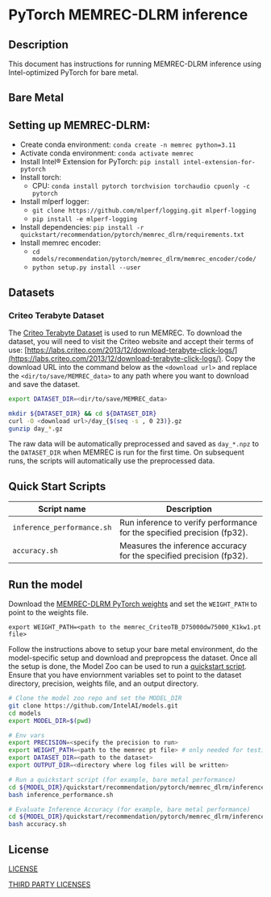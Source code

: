 <!--- 0. Title -->
# PyTorch MEMREC-DLRM inference

<!-- 10. Description -->
## Description

This document has instructions for running MEMREC-DLRM inference using
Intel-optimized PyTorch for bare metal.

## Bare Metal
Setting up MEMREC-DLRM:
-----------------
- Create conda environment: ```conda create -n memrec python=3.11```
- Activate conda environment: ```conda activate memrec```
- Install Intel® Extension for PyTorch:
    ```pip install intel-extension-for-pytorch```
- Install torch: 
  - CPU: ```conda install pytorch torchvision torchaudio cpuonly -c pytorch```
- Install mlperf logger:
  - ```git clone https://github.com/mlperf/logging.git mlperf-logging```
  - ```pip install -e mlperf-logging```
- Install dependencies: ```pip install -r quickstart/recommendation/pytorch/memrec_dlrm/requirements.txt```
- Install memrec encoder:
  - ```cd models/recommendation/pytorch/memrec_dlrm/memrec_encoder/code/```
  - ```python setup.py install --user```

## Datasets

### Criteo Terabyte Dataset

The [Criteo Terabyte Dataset](https://labs.criteo.com/2013/12/download-terabyte-click-logs/) is
used to run MEMREC. To download the dataset, you will need to visit the Criteo website and accept
their terms of use:
[https://labs.criteo.com/2013/12/download-terabyte-click-logs/](https://labs.criteo.com/2013/12/download-terabyte-click-logs/).
Copy the download URL into the command below as the `<download url>` and
replace the `<dir/to/save/MEMREC_data>` to any path where you want to download
and save the dataset.
```bash
export DATASET_DIR=<dir/to/save/MEMREC_data>

mkdir ${DATASET_DIR} && cd ${DATASET_DIR}
curl -O <download url>/day_{$(seq -s , 0 23)}.gz
gunzip day_*.gz
```
The raw data will be automatically preprocessed and saved as `day_*.npz` to
the `DATASET_DIR` when MEMREC is run for the first time. On subsequent runs, the
scripts will automatically use the preprocessed data.

## Quick Start Scripts

| Script name | Description |
|-------------|-------------|
| `inference_performance.sh` | Run inference to verify performance for the specified precision (fp32). |
| `accuracy.sh` | Measures the inference accuracy for the specified precision (fp32). |

## Run the model

Download the [MEMREC-DLRM PyTorch weights](https://storage.googleapis.com/intel-optimized-tensorflow/models/3_0/memrec_CriteoTB_D75000dw75000_K1kw1.pt)
and set the `WEIGHT_PATH` to point to the weights file.
```
export WEIGHT_PATH=<path to the memrec_CriteoTB_D75000dw75000_K1kw1.pt file>
```

Follow the instructions above to setup your bare metal environment, do the
model-specific setup and download and prepropcess the dataset. Once all the
setup is done, the Model Zoo can be used to run a [quickstart script](#quick-start-scripts).
Ensure that you have enviornment variables set to point to the dataset directory,
precision, weights file, and an output directory.

```bash
# Clone the model zoo repo and set the MODEL_DIR
git clone https://github.com/IntelAI/models.git
cd models
export MODEL_DIR=$(pwd)

# Env vars
export PRECISION=<specify the precision to run>
export WEIGHT_PATH=<path to the memrec pt file> # only needed for testing accuracy
export DATASET_DIR=<path to the dataset>
export OUTPUT_DIR=<directory where log files will be written>

# Run a quickstart script (for example, bare metal performance)
cd ${MODEL_DIR}/quickstart/recommendation/pytorch/memrec_dlrm/inference/cpu
bash inference_performance.sh

# Evaluate Inference Accuracy (for example, bare metal performance)
cd ${MODEL_DIR}/quickstart/recommendation/pytorch/memrec_dlrm/inference/cpu
bash accuracy.sh
```

<!--- 80. License -->
## License

[LICENSE](../../../../../../models/recommendation/pytorch/memrec_dlrm/memrec_encoder/LICENSE)

[THIRD PARTY LICENSES](../../../../../../models/recommendation/pytorch/memrec_dlrm/memrec_encoder/THIRD-PARTY-LICENSES)
